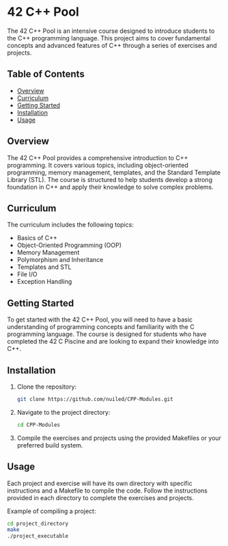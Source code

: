 # 42 C++ Pool

The 42 C++ Pool is an intensive course designed to introduce students to the C++ programming language. This project aims to cover fundamental concepts and advanced features of C++ through a series of exercises and projects.

## Table of Contents

- [Overview](#overview)
- [Curriculum](#curriculum)
- [Getting Started](#getting-started)
- [Installation](#installation)
- [Usage](#usage)

## Overview

The 42 C++ Pool provides a comprehensive introduction to C++ programming. It covers various topics, including object-oriented programming, memory management, templates, and the Standard Template Library (STL). The course is structured to help students develop a strong foundation in C++ and apply their knowledge to solve complex problems.

## Curriculum

The curriculum includes the following topics:

- Basics of C++
- Object-Oriented Programming (OOP)
- Memory Management
- Polymorphism and Inheritance
- Templates and STL
- File I/O
- Exception Handling

## Getting Started

To get started with the 42 C++ Pool, you will need to have a basic understanding of programming concepts and familiarity with the C programming language. The course is designed for students who have completed the 42 C Piscine and are looking to expand their knowledge into C++.

## Installation

1. Clone the repository:
    ```sh
    git clone https://github.com/nuiled/CPP-Modules.git
    ```

2. Navigate to the project directory:
    ```sh
    cd CPP-Modules
    ```

3. Compile the exercises and projects using the provided Makefiles or your preferred build system.

## Usage

Each project and exercise will have its own directory with specific instructions and a Makefile to compile the code. Follow the instructions provided in each directory to complete the exercises and projects.

Example of compiling a project:
```sh
cd project_directory
make
./project_executable
